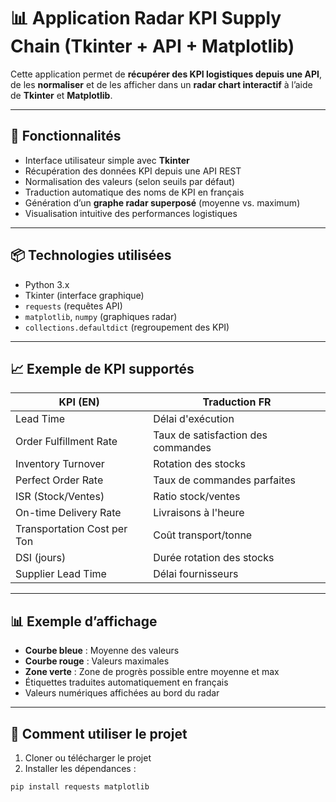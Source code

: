 # 📊 Application Radar KPI Supply Chain (Tkinter + API + Matplotlib)

Cette application permet de **récupérer des KPI logistiques depuis une API**, de les **normaliser** et de les afficher dans un **radar chart interactif** à l’aide de **Tkinter** et **Matplotlib**.

---

## 🚀 Fonctionnalités

- Interface utilisateur simple avec **Tkinter**
- Récupération des données KPI depuis une API REST
- Normalisation des valeurs (selon seuils par défaut)
- Traduction automatique des noms de KPI en français
- Génération d’un **graphe radar superposé** (moyenne vs. maximum)
- Visualisation intuitive des performances logistiques

---

## 📦 Technologies utilisées

- Python 3.x
- Tkinter (interface graphique)
- `requests` (requêtes API)
- `matplotlib`, `numpy` (graphiques radar)
- `collections.defaultdict` (regroupement des KPI)

---

## 📈 Exemple de KPI supportés

| KPI (EN)                    | Traduction FR                    |
|-----------------------------|----------------------------------|
| Lead Time                   | Délai d'exécution                |
| Order Fulfillment Rate      | Taux de satisfaction des commandes |
| Inventory Turnover          | Rotation des stocks              |
| Perfect Order Rate          | Taux de commandes parfaites      |
| ISR (Stock/Ventes)          | Ratio stock/ventes               |
| On-time Delivery Rate       | Livraisons à l'heure             |
| Transportation Cost per Ton | Coût transport/tonne             |
| DSI (jours)                 | Durée rotation des stocks        |
| Supplier Lead Time          | Délai fournisseurs               |

---

## 📊 Exemple d’affichage

- **Courbe bleue** : Moyenne des valeurs
- **Courbe rouge** : Valeurs maximales
- **Zone verte** : Zone de progrès possible entre moyenne et max
- Étiquettes traduites automatiquement en français
- Valeurs numériques affichées au bord du radar

---

## 🔧 Comment utiliser le projet

1. Cloner ou télécharger le projet
2. Installer les dépendances :

```bash
pip install requests matplotlib

